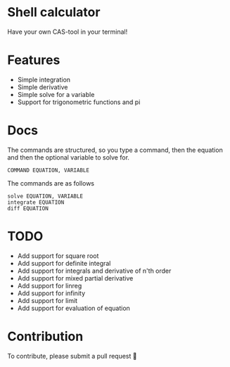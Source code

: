 # Shell calculator
Have your own CAS-tool in your terminal!

# Features
- Simple integration
- Simple derivative
- Simple solve for a variable
- Support for trigonometric functions and pi

# Docs
The commands are structured, so you type a command, then the equation and then the optional variable to solve for.

```
COMMAND EQUATION, VARIABLE
```

The commands are as follows

```
solve EQUATION, VARIABLE
integrate EQUATION
diff EQUATION
```

# TODO
- Add support for square root
- Add support for definite integral
- Add support for integrals and derivative of n'th order
- Add support for mixed partial derivative
- Add support for linreg
- Add support for infinity
- Add support for limit
- Add support for evaluation of equation

# Contribution
To contribute, please submit a pull request 👏